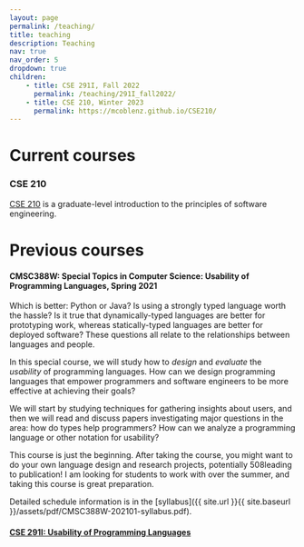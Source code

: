 ```yaml
---
layout: page
permalink: /teaching/
title: teaching
description: Teaching
nav: true
nav_order: 5
dropdown: true
children:
    - title: CSE 291I, Fall 2022
      permalink: /teaching/291I_fall2022/
    - title: CSE 210, Winter 2023
      permalink: https://mcoblenz.github.io/CSE210/
---
```


# Current courses
### CSE 210
[CSE 210](https://mcoblenz.github.io/CSE210/) is a graduate-level introduction to the principles of software engineering.


# Previous courses
#### CMSC388W: Special Topics in Computer Science: Usability of Programming Languages, Spring 2021

Which is better: Python or Java? Is using a strongly typed language worth the hassle? Is it true that dynamically-typed languages are better for prototyping work, whereas statically-typed languages are better for deployed software? These questions all relate to the relationships between languages and people.

In this special course, we will study how to *design* and *evaluate* the *usability* of programming languages. How can we design programming languages that empower programmers and software engineers to be more effective at achieving their goals?

 We will start by studying techniques for gathering insights about users, and then we will read and discuss papers investigating major questions in the area: how do types help programmers? How can we analyze a programming language or other notation for usability?
 
This course is just the beginning. After taking the course, you might want to do your own language design and research projects, potentially 508leading to publication! I am looking for students to work with over the summer, and taking this course is great preparation.

Detailed schedule information is in the [syllabus]({{ site.url }}{{ site.baseurl }}/assets/pdf/CMSC388W-202101-syllabus.pdf).

#### [CSE 291I: Usability of Programming Languages](teaching/291I_fall2022)